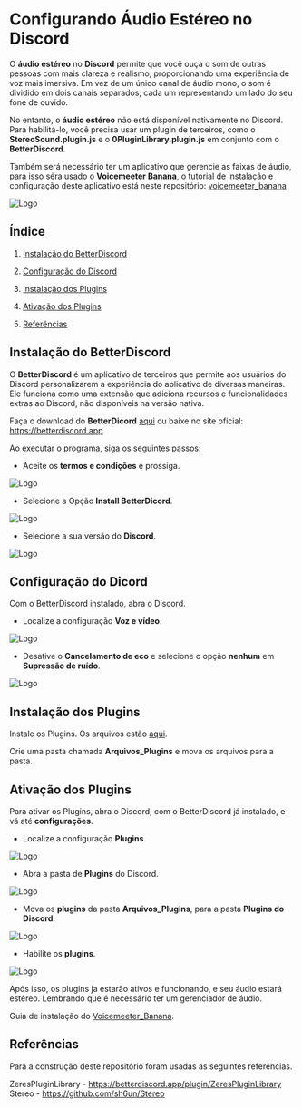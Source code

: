 # Configurando **Áudio Estéreo** no **Discord**

O **áudio estéreo** no **Discord** permite que você ouça o som de outras pessoas com mais clareza e realismo, proporcionando uma experiência de voz mais imersiva. Em vez de um único canal de áudio mono, o som é dividido em dois canais separados, cada um representando um lado do seu fone de ouvido.

No entanto, o **áudio estéreo** não está disponível nativamente no Discord. Para habilitá-lo, você precisa usar um plugin de terceiros, como o **StereoSound.plugin.js** e o **0PluginLibrary.plugin.js** em conjunto com o **BetterDiscord**.

Também será necessário ter um aplicativo que gerencie as faixas de áudio, para isso séra usado o **Voicemeeter Banana**, o tutorial de instalação e configuração deste aplicativo está neste repositório: [voicemeeter_banana](https://github.com/matheusaudibert/voicemeeter_banana)

![Logo](images/betterdiscord.png)

## Índice

1. [Instalação do BetterDiscord](#instalação-do-betterdiscord)

2. [Configuração do Discord](#configuração-do-discord)

3. [Instalação dos Plugins](#instalação-dos-plugins)

4. [Ativação dos Plugins](#ativação-dos-plugins)

5. [Referências](#referências)

## Instalação do BetterDiscord

O **BetterDiscord** é um aplicativo de terceiros que permite aos usuários do Discord personalizarem a experiência do aplicativo de diversas maneiras. Ele funciona como uma extensão que adiciona recursos e funcionalidades extras ao Discord, não disponíveis na versão nativa.

Faça o download do **BetterDicord** [aqui](https://github.com/matheusaudibert/Discord_StereoSound/blob/main/betterdiscord/BetterDiscord-Windows.exe) ou baixe no site oficial: https://betterdiscord.app

Ao executar o programa, siga os seguintes passos:

- Aceite os **termos e condições** e prossiga.

![Logo](images/page1.png)

- Selecione a Opção **Install BetterDicord**.

![Logo](images/page2.png)

- Selecione a sua versão do **Discord**.

![Logo](images/page3.png)

## Configuração do Dicord

Com o BetterDiscord instalado, abra o Discord.

- Localize a configuração **Voz e vídeo**.

![Logo](images/d_settings.png)

- Desative o **Cancelamento de eco** e selecione o opção **nenhum** em **Supressão de ruído**.

![Logo](images/d_voice.png)

## Instalação dos Plugins

Instale os Plugins. Os arquivos estão [aqui](https://github.com/matheusaudibert/Discord_StereoSound/tree/main/plugins).

Crie uma pasta chamada **Arquivos_Plugins** e mova os arquivos para a pasta.

## Ativação dos Plugins

Para ativar os Plugins, abra o Discord, com o BetterDiscord já instalado, e vá até **configurações**.

- Localize a configuração **Plugins**.

![Logo](images/bd_settings.png)

- Abra a pasta de **Plugins** do Discord.

![Logo](images/bd_plugins.png)

- Mova os **plugins** da pasta **Arquivos_Plugins**, para a pasta **Plugins do Discord**.

![Logo](images/bd_activate.png)

- Habilite os **plugins**.

![Logo](images/toggle.png)

Após isso, os plugins ja estarão ativos e funcionando, e seu áudio estará estéreo. Lembrando que é necessário ter um gerenciador de áudio.

Guia de instalação do [Voicemeeter_Banana](https://github.com/matheusaudibert/voicemeeter_banana).

## Referências

Para a construção deste repositório foram usadas as seguintes referências.

ZeresPluginLibrary - https://betterdiscord.app/plugin/ZeresPluginLibrary
Stereo - https://github.com/sh6un/Stereo
